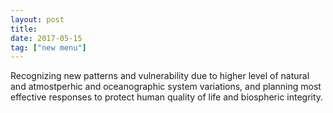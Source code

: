 ```yaml
---
layout: post
title: 
date: 2017-05-15
tag: ["new menu"]
---
```


Recognizing new patterns and vulnerability due to higher level of natural and atmostperhic and oceanographic system variations, and planning most effective responses to protect human quality of life and biospheric integrity.